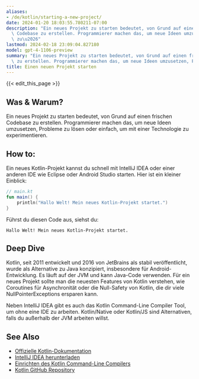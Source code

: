 ```yaml
---
aliases:
- /de/kotlin/starting-a-new-project/
date: 2024-01-20 18:03:55.780211-07:00
description: "Ein neues Projekt zu starten bedeutet, von Grund auf einen frischen\
  \ Codebase zu erstellen. Programmierer machen das, um neue Ideen umzusetzen, Probleme\
  \ zu\u2026"
lastmod: 2024-02-18 23:09:04.827180
model: gpt-4-1106-preview
summary: "Ein neues Projekt zu starten bedeutet, von Grund auf einen frischen Codebase\
  \ zu erstellen. Programmierer machen das, um neue Ideen umzusetzen, Probleme zu\u2026"
title: Einen neuen Projekt starten
---
```


{{< edit_this_page >}}

## Was & Warum?
Ein neues Projekt zu starten bedeutet, von Grund auf einen frischen Codebase zu erstellen. Programmierer machen das, um neue Ideen umzusetzen, Probleme zu lösen oder einfach, um mit einer Technologie zu experimentieren.

## How to:
Ein neues Kotlin-Projekt kannst du schnell mit IntelliJ IDEA oder einer anderen IDE wie Eclipse oder Android Studio starten. Hier ist ein kleiner Einblick:

```Kotlin
// main.kt
fun main() {
    println("Hallo Welt! Mein neues Kotlin-Projekt startet.")
}
```

Führst du diesen Code aus, siehst du:
```
Hallo Welt! Mein neues Kotlin-Projekt startet.
```

## Deep Dive
Kotlin, seit 2011 entwickelt und 2016 von JetBrains als stabil veröffentlicht, wurde als Alternative zu Java konzipiert, insbesondere für Android-Entwicklung. Es läuft auf der JVM und kann Java-Code verwenden. Für ein neues Projekt sollte man die neuesten Features von Kotlin verstehen, wie Coroutines für Asynchronität oder die Null-Safety von Kotlin, die dir viele NullPointerExceptions ersparen kann.

Neben IntelliJ IDEA gibt es auch das Kotlin Command-Line Compiler Tool, um ohne eine IDE zu arbeiten. Kotlin/Native oder Kotlin/JS sind Alternativen, falls du außerhalb der JVM arbeiten willst.

## See Also
- [Offizielle Kotlin-Dokumentation](https://kotlinlang.org/docs/reference/)
- [IntelliJ IDEA herunterladen](https://www.jetbrains.com/idea/download/)
- [Einrichten des Kotlin Command-Line Compilers](https://kotlinlang.org/docs/tutorials/command-line.html)
- [Kotlin GitHub Repository](https://github.com/JetBrains/kotlin)

